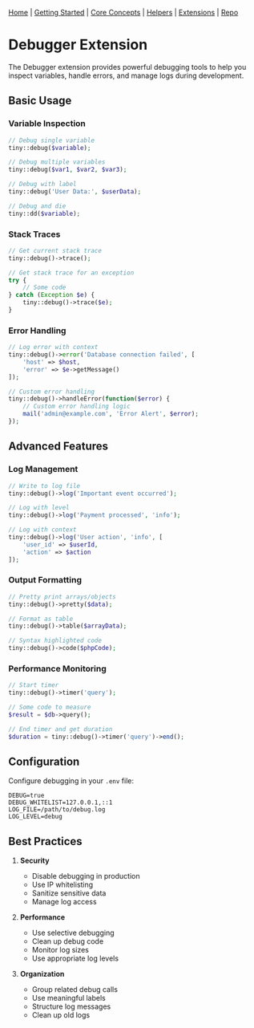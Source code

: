[Home](../readme.md) | [Getting Started](../getting-started) | [Core Concepts](../core-concepts) | [Helpers](../helpers) | [Extensions](../extensions) | [Repo](https://github.com/ranaroussi/tiny)

# Debugger Extension

The Debugger extension provides powerful debugging tools to help you inspect variables, handle errors, and manage logs during development.

## Basic Usage

### Variable Inspection

```php
// Debug single variable
tiny::debug($variable);

// Debug multiple variables
tiny::debug($var1, $var2, $var3);

// Debug with label
tiny::debug('User Data:', $userData);

// Debug and die
tiny::dd($variable);
```

### Stack Traces

```php
// Get current stack trace
tiny::debug()->trace();

// Get stack trace for an exception
try {
    // Some code
} catch (Exception $e) {
    tiny::debug()->trace($e);
}
```

### Error Handling

```php
// Log error with context
tiny::debug()->error('Database connection failed', [
    'host' => $host,
    'error' => $e->getMessage()
]);

// Custom error handling
tiny::debug()->handleError(function($error) {
    // Custom error handling logic
    mail('admin@example.com', 'Error Alert', $error);
});
```

## Advanced Features

### Log Management

```php
// Write to log file
tiny::debug()->log('Important event occurred');

// Log with level
tiny::debug()->log('Payment processed', 'info');

// Log with context
tiny::debug()->log('User action', 'info', [
    'user_id' => $userId,
    'action' => $action
]);
```

### Output Formatting

```php
// Pretty print arrays/objects
tiny::debug()->pretty($data);

// Format as table
tiny::debug()->table($arrayData);

// Syntax highlighted code
tiny::debug()->code($phpCode);
```

### Performance Monitoring

```php
// Start timer
tiny::debug()->timer('query');

// Some code to measure
$result = $db->query();

// End timer and get duration
$duration = tiny::debug()->timer('query')->end();
```

## Configuration

Configure debugging in your `.env` file:

```env
DEBUG=true
DEBUG_WHITELIST=127.0.0.1,::1
LOG_FILE=/path/to/debug.log
LOG_LEVEL=debug
```

## Best Practices

1. **Security**
   - Disable debugging in production
   - Use IP whitelisting
   - Sanitize sensitive data
   - Manage log access

2. **Performance**
   - Use selective debugging
   - Clean up debug code
   - Monitor log sizes
   - Use appropriate log levels

3. **Organization**
   - Group related debug calls
   - Use meaningful labels
   - Structure log messages
   - Clean up old logs
